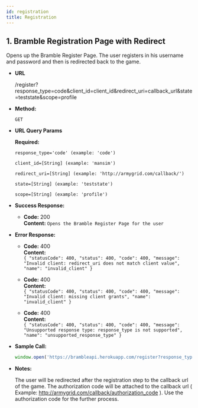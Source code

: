 ```yaml
---
id: registration
title: Registration
---
```


**1.**
**Bramble Registration Page with Redirect**
----
  Opens up the Bramble Register Page. The user registers in his username and password and then is redirected back to the game. 

* **URL**

    /register?response_type=code&client_id=client_id&redirect_uri=callback_url&state=teststate&scope=profile

* **Method:**

  `GET`
  
*  **URL Query Params**

   **Required:**
 
   `response_type='code' (example: 'code')`
  
   `client_id=[String] (example: 'mansim')`
    
   `redirect_uri=[String] (example: 'http://armygrid.com/callback/')`
    
   `state=[String] (example: 'teststate')`
    
   `scope=[String] (example: 'profile')`

* **Success Response:**

  * **Code:** 200 <br />
    **Content:**
     `Opens the Bramble Register Page for the user`

* **Error Response:**

  * **Code:** 400 <br />
    **Content:** <br />
    `{
    "statusCode": 400,
    "status": 400,
    "code": 400,
    "message": "Invalid client: redirect_uri does not match client value",
    "name": "invalid_client"
   }`

  * **Code:** 400 <br />
    **Content:** <br />
    `{
    "statusCode": 400,
    "status": 400,
    "code": 400,
    "message": "Invalid client: missing client grants",
    "name": "invalid_client"
    }`

  * **Code:** 400 <br />
    **Content:** <br />
    `{
    "statusCode": 400,
    "status": 400,
    "code": 400,
    "message": "Unsupported response type: response_type is not supported",
    "name": "unsupported_response_type"
    }`


* **Sample Call:**

  ```javascript
  window.open('https://brambleapi.herokuapp.com/register?response_type=code&client_id=mansim&redirect_uri=http://armygrid.com/callback/&state=teststate&scope=profile', '_self');
  ```
* **Notes:**

  The user will be redirected after the registration step to the callback url of the game. The authorization code will be attached to the callback url ( Example: http://armygrid.com/callback/authorization_code ). Use the authorization code for the further process.